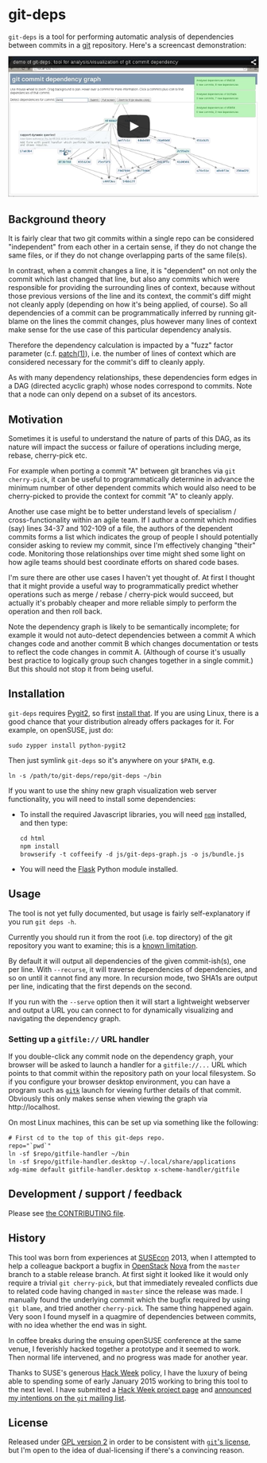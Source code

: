 git-deps
========

`git-deps` is a tool for performing automatic analysis of dependencies
between commits in a [git](http://git-scm.com/) repository.  Here's
a screencast demonstration:

[![YouTube screencast](./html/images/youtube-thumbnail.png)](http://youtu.be/irQ5gMMz-gE)

Background theory
-----------------

It is fairly clear that two git commits within a single repo can be
considered "independent" from each other in a certain sense, if they
do not change the same files, or if they do not change overlapping
parts of the same file(s).

In contrast, when a commit changes a line, it is "dependent" on not
only the commit which last changed that line, but also any commits
which were responsible for providing the surrounding lines of context,
because without those previous versions of the line and its context,
the commit's diff might not cleanly apply (depending on how it's being
applied, of course).  So all dependencies of a commit can be
programmatically inferred by running git-blame on the lines the commit
changes, plus however many lines of context make sense for the use
case of this particular dependency analysis.

Therefore the dependency calculation is impacted by a "fuzz" factor
parameter
(c.f. [patch(1)](http://en.wikipedia.org/wiki/Patch_(Unix))), i.e. the
number of lines of context which are considered necessary for the
commit's diff to cleanly apply.

As with many dependency relationships, these dependencies form edges
in a DAG (directed acyclic graph) whose nodes correspond to commits.
Note that a node can only depend on a subset of its ancestors.

Motivation
----------

Sometimes it is useful to understand the nature of parts of this DAG,
as its nature will impact the success or failure of operations
including merge, rebase, cherry-pick etc.

For example when porting a commit "A" between git branches via `git
cherry-pick`, it can be useful to programmatically determine in advance
the minimum number of other dependent commits which would also need to
be cherry-picked to provide the context for commit "A" to cleanly
apply.

Another use case might be to better understand levels of specialism /
cross-functionality within an agile team.  If I author a commit which
modifies (say) lines 34-37 and 102-109 of a file, the authors of the
dependent commits forms a list which indicates the group of people I
should potentially consider asking to review my commit, since I'm
effectively changing "their" code.  Monitoring those relationships
over time might shed some light on how agile teams should best
coordinate efforts on shared code bases.

I'm sure there are other use cases I haven't yet thought of.  At first
I thought that it might provide a useful way to programmatically
predict whether operations such as merge / rebase / cherry-pick would
succeed, but actually it's probably cheaper and more reliable simply
to perform the operation and then roll back.

Note the dependency graph is likely to be semantically incomplete; for
example it would not auto-detect dependencies between a commit A which
changes code and another commit B which changes documentation or tests
to reflect the code changes in commit A.  (Although of course it's
usually best practice to logically group such changes together in a
single commit.)  But this should not stop it from being useful.

Installation
------------

`git-deps` requires [Pygit2](http://www.pygit2.org/), so first
[install that](http://www.pygit2.org/install.html).  If you are using
Linux, there is a good chance that your distribution already offers
packages for it.  For example, on openSUSE, just do:

    sudo zypper install python-pygit2

Then just symlink `git-deps` so it's anywhere on your `$PATH`, e.g.

    ln -s /path/to/git-deps/repo/git-deps ~/bin

If you want to use the shiny new graph visualization web server
functionality, you will need to install some dependencies:

*   To install the required Javascript libraries, you will need
    [`npm`](https://www.npmjs.com/) installed, and then type:

        cd html
        npm install
        browserify -t coffeeify -d js/git-deps-graph.js -o js/bundle.js

*   You will need the [Flask](http://flask.pocoo.org/) Python
    module installed.

Usage
-----

The tool is not yet fully documented, but usage is fairly
self-explanatory if you run `git deps -h`.

Currently you should run it from the root (i.e. top directory) of the
git repository you want to examine; this is a
[known limitation](https://github.com/aspiers/git-deps/issues/27).

By default it will output all dependencies of the given commit-ish(s),
one per line.  With `--recurse`, it will traverse dependencies of
dependencies, and so on until it cannot find any more.  In recursion
mode, two SHA1s are output per line, indicating that the first depends
on the second.

If you run with the `--serve` option then it will start a lightweight
webserver and output a URL you can connect to for dynamically
visualizing and navigating the dependency graph.

### Setting up a `gitfile://` URL handler

If you double-click any commit node on the dependency graph, your
browser will be asked to launch a handler for a `gitfile://...` URL
which points to that commit within the repository path on your local
filesystem.  So if you configure your browser desktop environment,
you can have a program such as [`gitk`](http://git-scm.com/docs/gitk)
launch for viewing further details of that commit.  Obviously this
only makes sense when viewing the graph via http://localhost.

On most Linux machines, this can be set up via something like the
following:

    # First cd to the top of this git-deps repo.
    repo="`pwd`"
    ln -sf $repo/gitfile-handler ~/bin
    ln -sf $repo/gitfile-handler.desktop ~/.local/share/applications
    xdg-mime default gitfile-handler.desktop x-scheme-handler/gitfile

Development / support / feedback
--------------------------------

Please see [the CONTRIBUTING file](CONTRIBUTING.md).

History
-------

This tool was born from experiences at
[SUSEcon](http://www.susecon.com/) 2013, when I attempted to help a
colleague backport a bugfix in [OpenStack](http://www.openstack.org/)
[Nova](http://docs.openstack.org/developer/nova/) from the `master`
branch to a stable release branch.  At first sight it looked like it
would only require a trivial `git cherry-pick`, but that immediately
revealed conflicts due to related code having changed in `master`
since the release was made.  I manually found the underlying commit
which the bugfix required by using `git blame`, and tried another
`cherry-pick`.  The same thing happened again.  Very soon I found
myself in a quagmire of dependencies between commits, with no idea
whether the end was in sight.

In coffee breaks during the ensuing openSUSE conference at the same
venue, I feverishly hacked together a prototype and it seemed to work.
Then normal life intervened, and no progress was made for another
year.

Thanks to SUSE's generous [Hack Week](https://hackweek.suse.com/)
policy, I have the luxury of being able to spending some of early
January 2015 working to bring this tool to the next level.  I have
submitted a
[Hack Week project page](https://hackweek.suse.com/11/projects/366)
and
[announced my intentions on the `git` mailing list](http://article.gmane.org/gmane.comp.version-control.git/262000).

License
-------

Released under [GPL version 2](COPYING) in order to be consistent with
[`git`'s license](https://github.com/git/git/blob/master/COPYING), but
I'm open to the idea of dual-licensing if there's a convincing reason.
